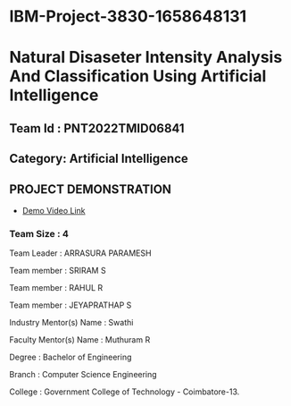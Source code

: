 # IBM-Project-3830-1658648131

# Natural Disaseter Intensity Analysis And Classification Using Artificial Intelligence 
## Team Id : PNT2022TMID06841

## Category: Artificial Intelligence
## PROJECT DEMONSTRATION
- [Demo Video Link](https://loom.com/share/63b96a9f2d524d42a8e195462d9d8c43)

### Team Size : 4

Team Leader : ARRASURA PARAMESH

Team member : SRIRAM S

Team member : RAHUL R

Team member : JEYAPRATHAP S

Industry Mentor(s) Name : Swathi

Faculty Mentor(s) Name : Muthuram R

Degree : Bachelor of Engineering

Branch : Computer Science Engineering

College : Government College of Technology - Coimbatore-13.
